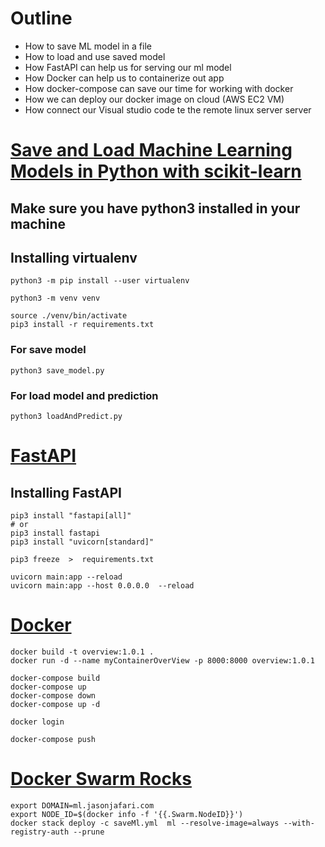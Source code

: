 # Outline

<ul>
    <li>How to save ML model in a file</li>
    <li>How to load and use saved model</li>
    <li>How FastAPI can help us for serving our ml model</li>
    <li>How Docker can help us to containerize out app</li>
    <li>How docker-compose can save our time for working with docker</li>
    <li>How we can deploy our docker image on cloud (AWS EC2 VM)</li>
    <li>How connect our Visual studio code te the remote linux server server</li>
</ul>

# [Save and Load Machine Learning Models in Python with scikit-learn](https://machinelearningmastery.com/save-load-machine-learning-models-python-scikit-learn/)

## Make sure you have python3 installed in your machine


## Installing virtualenv
```
python3 -m pip install --user virtualenv

```

```
python3 -m venv venv
```

```
source ./venv/bin/activate
pip3 install -r requirements.txt
```

### For save model
```
python3 save_model.py
```

### For load model and prediction
```
python3 loadAndPredict.py
```

# [FastAPI](https://github.com/jafarijason/ops_for_data_scientists/tree/master/fastapi)


## Installing FastAPI
```
pip3 install "fastapi[all]"
# or
pip3 install fastapi
pip3 install "uvicorn[standard]"

pip3 freeze  >  requirements.txt

```


```
uvicorn main:app --reload
uvicorn main:app --host 0.0.0.0  --reload
```

# [Docker](https://github.com/jafarijason/ops_for_data_scientists/tree/master/docker)


```
docker build -t overview:1.0.1 .
docker run -d --name myContainerOverView -p 8000:8000 overview:1.0.1
```

```
docker-compose build
docker-compose up
docker-compose down
docker-compose up -d
```

```
docker login
```

```
docker-compose push
```

# [Docker Swarm Rocks](https://dockerswarm.rocks/)

```
export DOMAIN=ml.jasonjafari.com
export NODE_ID=$(docker info -f '{{.Swarm.NodeID}}')
docker stack deploy -c saveMl.yml  ml --resolve-image=always --with-registry-auth --prune
```
